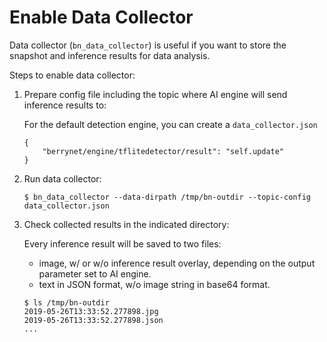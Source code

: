 # Enable Data Collector

Data collector (`bn_data_collector`) is useful if you want to store the snapshot and inference results for data analysis.

Steps to enable data collector:

1. Prepare config file including the topic where AI engine will send inference results to:

    For the default detection engine, you can create a `data_collector.json`

    ```
    {
        "berrynet/engine/tflitedetector/result": "self.update"
    }
    ```

1. Run data collector:

    ```
    $ bn_data_collector --data-dirpath /tmp/bn-outdir --topic-config data_collector.json
    ```

1. Check collected results in the indicated directory: 

    Every inference result will be saved to two files:

    * image, w/ or w/o inference result overlay, depending on the output parameter set to AI engine.
    * text in JSON format, w/o image string in base64 format.

    ```
    $ ls /tmp/bn-outdir
    2019-05-26T13:33:52.277898.jpg
    2019-05-26T13:33:52.277898.json
    ...
    ```

